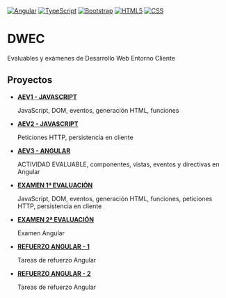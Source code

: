 [![Angular](https://img.shields.io/badge/Angular-DD0031?style=flat&logo=angular&logoColor=white)](https://angular.io) 
[![TypeScript](https://img.shields.io/badge/TypeScript-3178C6?style=flat&logo=typescript&logoColor=white)](https://www.typescriptlang.org) 
[![Bootstrap](https://img.shields.io/badge/Bootstrap-563D7C?style=flat&logo=bootstrap&logoColor=white)](https://getbootstrap.com) 
[![HTML5](https://img.shields.io/badge/HTML5-E34F26?style=flat&logo=html5&logoColor=white)](https://developer.mozilla.org/en-US/docs/Web/HTML) 
[![CSS](https://img.shields.io/badge/CSS-1572B6?style=flat&logo=css3&logoColor=white)](https://developer.mozilla.org/en-US/docs/Web/CSS)
# DWEC
Evaluables y exámenes de Desarrollo Web Entorno Cliente

## Proyectos
<ul>
  <li><strong><a href="https://github.com/anapi76/AEV1_JAVASCRIPT.git">AEV1 - JAVASCRIPT </a></strong></li>
   <p>JavaScript, DOM, eventos, generación HTML, funciones  </p>
  <li><strong><a href="https://github.com/anapi76/AEV2_JAVASCRIPT.git">AEV2 - JAVASCRIPT</a></strong></li>
   <p>Peticiones HTTP, persistencia en cliente</p>
  <li><strong><a href="https://github.com/anapi76/AEV3_ANGULAR.git">AEV3 - ANGULAR</a></strong></li>
   <p>ACTIVIDAD EVALUABLE, componentes, vistas, eventos y directivas en Angular</p>
  <li><strong><a href="https://github.com/anapi76/examen_javascript.git">EXAMEN 1ª EVALUACIÓN</a></strong></li>
   <p>JavaScript, DOM, eventos, generación HTML, funciones, peticiones HTTP, persistencia en cliente</p>
   <li><strong><a href="https://github.com/anapi76/examen_angular.git">EXAMEN 2ª EVALUACIÓN</a></strong></li>
   <p>Examen Angular</p>
  <li><strong><a href="https://github.com/anapi76/app1_angular.git">REFUERZO ANGULAR - 1</a></strong></li>
   <p>Tareas de refuerzo Angular</p>
   <li><strong><a href="https://github.com/anapi76/app2_angular.git">REFUERZO ANGULAR - 2</a></strong></li>
   <p>Tareas de refuerzo Angular</p>
</ul>
